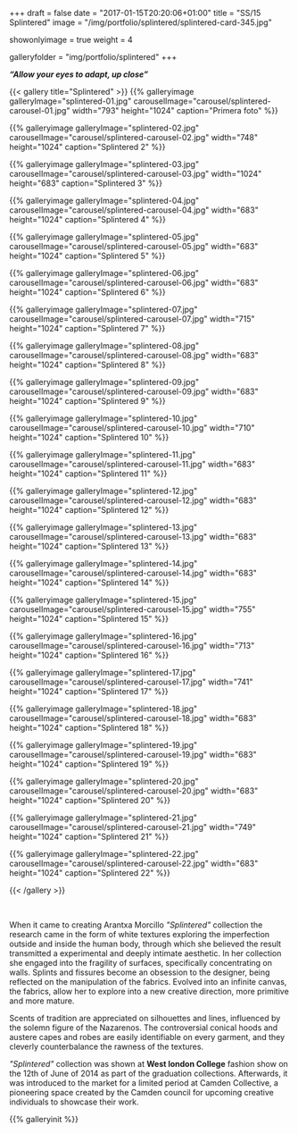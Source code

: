 +++
draft = false
date = "2017-01-15T20:20:06+01:00"
title = "SS/15 Splintered"
image = "/img/portfolio/splintered/splintered-card-345.jpg"

showonlyimage = true
weight = 4

galleryfolder = "img/portfolio/splintered"
+++

***“Allow your eyes to adapt, up close”***

<!--more-->

{{< gallery title="Splintered" >}}
  {{% galleryimage galleryImage="splintered-01.jpg" carouselImage="carousel/splintered-carousel-01.jpg" width="793" height="1024" caption="Primera foto" %}}

  {{% galleryimage galleryImage="splintered-02.jpg" carouselImage="carousel/splintered-carousel-02.jpg" width="748" height="1024" caption="Splintered 2" %}}

  {{% galleryimage galleryImage="splintered-03.jpg" carouselImage="carousel/splintered-carousel-03.jpg" width="1024" height="683" caption="Splintered 3" %}}

  {{% galleryimage galleryImage="splintered-04.jpg" carouselImage="carousel/splintered-carousel-04.jpg" width="683" height="1024" caption="Splintered 4" %}}

  {{% galleryimage galleryImage="splintered-05.jpg" carouselImage="carousel/splintered-carousel-05.jpg" width="683" height="1024" caption="Splintered 5" %}}

  {{% galleryimage galleryImage="splintered-06.jpg" carouselImage="carousel/splintered-carousel-06.jpg" width="683" height="1024" caption="Splintered 6" %}}

  {{% galleryimage galleryImage="splintered-07.jpg" carouselImage="carousel/splintered-carousel-07.jpg" width="715" height="1024" caption="Splintered 7" %}}

  {{% galleryimage galleryImage="splintered-08.jpg" carouselImage="carousel/splintered-carousel-08.jpg" width="683" height="1024" caption="Splintered 8" %}}

  {{% galleryimage galleryImage="splintered-09.jpg" carouselImage="carousel/splintered-carousel-09.jpg" width="683" height="1024" caption="Splintered 9" %}}

  {{% galleryimage galleryImage="splintered-10.jpg" carouselImage="carousel/splintered-carousel-10.jpg" width="710" height="1024" caption="Splintered 10" %}}

  {{% galleryimage galleryImage="splintered-11.jpg" carouselImage="carousel/splintered-carousel-11.jpg" width="683" height="1024" caption="Splintered 11" %}}

  {{% galleryimage galleryImage="splintered-12.jpg" carouselImage="carousel/splintered-carousel-12.jpg" width="683" height="1024" caption="Splintered 12" %}}

  {{% galleryimage galleryImage="splintered-13.jpg" carouselImage="carousel/splintered-carousel-13.jpg" width="683" height="1024" caption="Splintered 13" %}}

  {{% galleryimage galleryImage="splintered-14.jpg" carouselImage="carousel/splintered-carousel-14.jpg" width="683" height="1024" caption="Splintered 14" %}}

  {{% galleryimage galleryImage="splintered-15.jpg" carouselImage="carousel/splintered-carousel-15.jpg" width="755" height="1024" caption="Splintered 15" %}}

  {{% galleryimage galleryImage="splintered-16.jpg" carouselImage="carousel/splintered-carousel-16.jpg" width="713" height="1024" caption="Splintered 16" %}}

  {{% galleryimage galleryImage="splintered-17.jpg" carouselImage="carousel/splintered-carousel-17.jpg" width="741" height="1024" caption="Splintered 17" %}}

  {{% galleryimage galleryImage="splintered-18.jpg" carouselImage="carousel/splintered-carousel-18.jpg" width="683" height="1024" caption="Splintered 18" %}}

  {{% galleryimage galleryImage="splintered-19.jpg" carouselImage="carousel/splintered-carousel-19.jpg" width="683" height="1024" caption="Splintered 19" %}}

  {{% galleryimage galleryImage="splintered-20.jpg" carouselImage="carousel/splintered-carousel-20.jpg" width="683" height="1024" caption="Splintered 20" %}}

  {{% galleryimage galleryImage="splintered-21.jpg" carouselImage="carousel/splintered-carousel-21.jpg" width="749" height="1024" caption="Splintered 21" %}}

  {{% galleryimage galleryImage="splintered-22.jpg" carouselImage="carousel/splintered-carousel-22.jpg" width="683" height="1024" caption="Splintered 22" %}}

{{< /gallery >}}

<br/>


When it came to creating Arantxa Morcillo *"Splintered"* collection the research came in the form of white textures exploring the imperfection outside and inside the human body, through which she believed the result transmitted a experimental and deeply intimate aesthetic. In her collection she engaged into the fragility of surfaces, specifically concentrating on walls. Splints and fissures become an obsession to the designer, being reflected on the manipulation of the fabrics. Evolved into an infinite canvas, the fabrics, allow her to explore into a new creative direction, more primitive and more mature.

Scents of tradition are appreciated on silhouettes and lines, influenced by the solemn figure of the Nazarenos. The controversial conical hoods and austere capes and robes are easily identifiable on every garment, and they cleverly counterbalance the rawness of the textures.

*"Splintered"* collection was shown at **West london College** fashion show on the 12th of June of 2014 as part of the graduation collections. Afterwards, it was introduced to the market for a limited period at Camden Collective, a pioneering space created by the Camden council for upcoming creative individuals to showcase their work.


{{% galleryinit %}}
